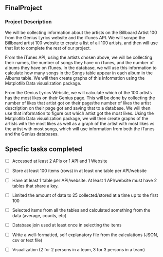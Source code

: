 ## FinalProject

### Project Description
We will be collecting information about the artists on the Billboard Artist 100 from the Genius Lyrics website and the iTunes API. We will scrape the Billboard artist 100 website to create a list of all 100 artists, and then will use that list to complete the rest of our project. 

From the iTunes API, using the artists chosen above, we will be collecting their names, the number of songs they have on iTunes, and the number of albums they have on iTunes. In the database, we will use this information to calculate how many songs in the Songs table appear in each album in the Albums table. We will then create graphs of this information using the Matplotlib Data visualization package.


From the Genius Lyrics Website, we will calculate which of the 100 artists has the most likes on their Genius page. This will be done by collecting the number of likes that artist got on their page/the number of likes the artist description on their page got and saving that to a database. We will then use that information to figure out which artist got the most likes. Using the Matplotlib Data visualization package, we will then create graphs of the artists with the most likes as well as a graph of the artist with most likes vs the artist with most songs, which will use information from both the iTunes and the Genius databases.


## Specfic tasks completed
- [ ] Accessed at least 2 APIs or 1 API and 1 Website
- [ ] Store at least 100 items (rows) in at least one table per API/website
- [ ] Have at least 1 table per API/website. At least 1 API/website must have 2 tables that share a key.
- [ ] Limited the amount of data to 25 collected/stored at a time up to the first 100
- [ ] Selected items from all the tables and calculated something from the data (average, counts, etc)
- [ ] Database join used at least once in selecting the items
- [ ] Write a well-formatted, self explanatory file from the calculations (JSON, csv or text file)
- [ ] Visualization (2 for 2 persons in a team, 3 for 3 persons in a team)

